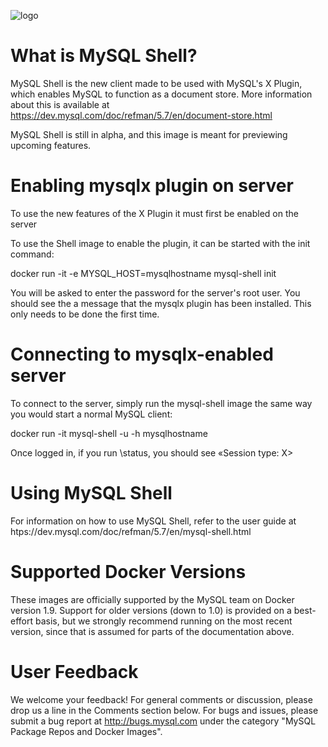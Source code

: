 ![logo](https://www.mysql.com/common/logos/logo-mysql-170x115.png)

# What is MySQL Shell?

MySQL Shell is the new client made to be used with MySQL's X Plugin, which enables MySQL to function as a document store. More information about this is available at https://dev.mysql.com/doc/refman/5.7/en/document-store.html

MySQL Shell is still in alpha, and this image is meant for previewing upcoming features.

# Enabling mysqlx plugin on server

To use the new features of the X Plugin it must first be enabled on the server

To use the Shell image to enable the plugin, it can be started with the init command:

 docker run -it -e MYSQL_HOST=mysqlhostname mysql-shell init

You will be asked to enter the password for the server's root user. You should see the a message
that the mysqlx plugin has been installed. This only needs to be done the first time.

# Connecting to mysqlx-enabled server

To connect to the server, simply run the mysql-shell image the same way you would start a normal MySQL client:
 
 docker run -it mysql-shell -u <username> -h mysqlhostname

Once logged in, if you run \status, you should see «Session type: X>

# Using MySQL Shell

For information on how to use MySQL Shell, refer to the user guide at htps://dev.mysql.com/doc/refman/5.7/en/mysql-shell.html

# Supported Docker Versions

These images are officially supported by the MySQL team on Docker version 1.9. Support for older versions (down to 1.0) is provided on a best-effort basis, but we strongly recommend running on the most recent version, since that is assumed for parts of the documentation above.

# User Feedback

We welcome your feedback! For general comments or discussion, please drop us a line in the Comments section below. For bugs and issues, please submit a bug report at http://bugs.mysql.com under the category "MySQL Package Repos and Docker Images".
